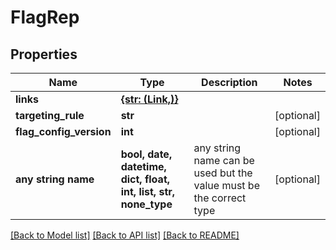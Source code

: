 # FlagRep


## Properties
Name | Type | Description | Notes
------------ | ------------- | ------------- | -------------
**links** | [**{str: (Link,)}**](Link.md) |  | 
**targeting_rule** | **str** |  | [optional] 
**flag_config_version** | **int** |  | [optional] 
**any string name** | **bool, date, datetime, dict, float, int, list, str, none_type** | any string name can be used but the value must be the correct type | [optional]

[[Back to Model list]](../README.md#documentation-for-models) [[Back to API list]](../README.md#documentation-for-api-endpoints) [[Back to README]](../README.md)


